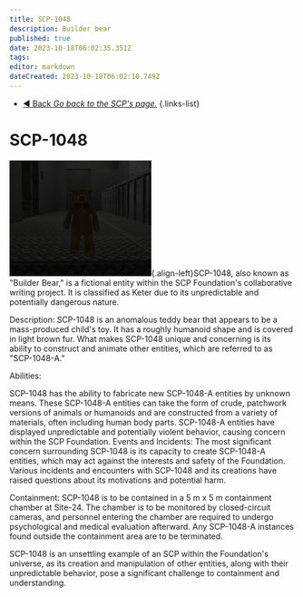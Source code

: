 ```yaml
---
title: SCP-1048
description: Builder bear
published: true
date: 2023-10-18T06:02:35.351Z
tags: 
editor: markdown
dateCreated: 2023-10-18T06:02:10.749Z
---
```


- [:arrow_backward: Back *Go back to the SCP's page.*](/en/game/scps#scps)
{.links-list}
# SCP-1048
![1048-testroom.webp](/images/roles/1048-testroom.webp){.align-left}SCP-1048, also known as "Builder Bear," is a fictional entity within the SCP Foundation's collaborative writing project. It is classified as Keter due to its unpredictable and potentially dangerous nature.

Description:
SCP-1048 is an anomalous teddy bear that appears to be a mass-produced child's toy. It has a roughly humanoid shape and is covered in light brown fur. What makes SCP-1048 unique and concerning is its ability to construct and animate other entities, which are referred to as "SCP-1048-A."

Abilities:

SCP-1048 has the ability to fabricate new SCP-1048-A entities by unknown means.
These SCP-1048-A entities can take the form of crude, patchwork versions of animals or humanoids and are constructed from a variety of materials, often including human body parts.
SCP-1048-A entities have displayed unpredictable and potentially violent behavior, causing concern within the SCP Foundation.
Events and Incidents:
The most significant concern surrounding SCP-1048 is its capacity to create SCP-1048-A entities, which may act against the interests and safety of the Foundation. Various incidents and encounters with SCP-1048 and its creations have raised questions about its motivations and potential harm.

Containment:
SCP-1048 is to be contained in a 5 m x 5 m containment chamber at Site-24. The chamber is to be monitored by closed-circuit cameras, and personnel entering the chamber are required to undergo psychological and medical evaluation afterward. Any SCP-1048-A instances found outside the containment area are to be terminated.

SCP-1048 is an unsettling example of an SCP within the Foundation's universe, as its creation and manipulation of other entities, along with their unpredictable behavior, pose a significant challenge to containment and understanding.